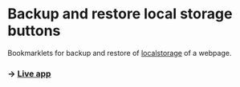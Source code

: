 # Backup and restore local storage buttons

Bookmarklets for backup and restore of [localstorage](https://developer.mozilla.org/en-US/docs/Web/API/Storage/LocalStorage) of a webpage.

### → [Live app](https://todvora.github.io/localstorage-backup/)
